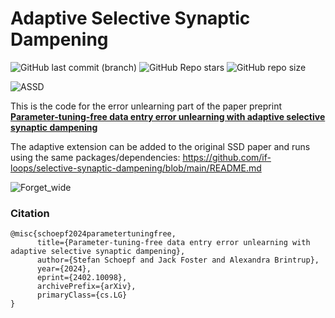 # Adaptive Selective Synaptic Dampening

![GitHub last commit (branch)](https://img.shields.io/github/last-commit/if-loops/adaptive-selective-synaptic-dampening/main) ![GitHub Repo stars](https://img.shields.io/github/stars/if-loops/adaptive-selective-synaptic-dampening) ![GitHub repo size](https://img.shields.io/github/repo-size/if-loops/adaptive-selective-synaptic-dampening)

![ASSD](https://github.com/if-loops/adaptive-selective-synaptic-dampening/assets/47212405/98e83e21-1304-4209-8ad7-b2386b65f4d6)

This is the code for the error unlearning part of the paper preprint **[Parameter-tuning-free data entry error unlearning with adaptive selective synaptic dampening](https://www.researchgate.net/publication/378011802_Parameter-Tuning-Free_Data_Entry_Error_Unlearning_with_Adaptive_Selective_Synaptic_Dampening)**

The adaptive extension can be added to the original SSD paper and runs using the same packages/dependencies: https://github.com/if-loops/selective-synaptic-dampening/blob/main/README.md

![Forget_wide](https://github.com/if-loops/adaptive-selective-synaptic-dampening/assets/47212405/8cb1c8c4-faf8-4642-8d51-11bed2e75b9a)


### Citation

```
@misc{schoepf2024parametertuningfree,
      title={Parameter-tuning-free data entry error unlearning with adaptive selective synaptic dampening}, 
      author={Stefan Schoepf and Jack Foster and Alexandra Brintrup},
      year={2024},
      eprint={2402.10098},
      archivePrefix={arXiv},
      primaryClass={cs.LG}
}
```
